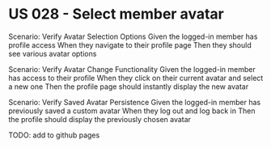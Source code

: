 # US 028 - Select member avatar

  Scenario: Verify Avatar Selection Options
    Given the logged-in member has profile access
    When they navigate to their profile page
    Then they should see various avatar options
  
  Scenario: Verify Avatar Change Functionality
    Given the logged-in member has access to their profile
    When they click on their current avatar and select a new one
    Then the profile page should instantly display the new avatar
  
  Scenario: Verify Saved Avatar Persistence
    Given the logged-in member has previously saved a custom avatar
    When they log out and log back in
    Then the profile should display the previously chosen avatar
 
 TODO: add to github pages